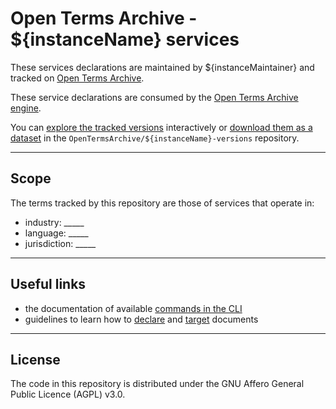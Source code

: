 # Open Terms Archive - ${instanceName} services

These services declarations are maintained by ${instanceMaintainer} and tracked on [Open Terms Archive](https://opentermsarchive.org).

These service declarations are consumed by the [Open Terms Archive engine](https://github.com/OpenTermsArchive/engine). 

You can [explore the tracked versions](https://github.com/OpenTermsArchive/${instanceName}-versions) interactively or [download them as a dataset](https://github.com/OpenTermsArchive/${instanceName}-versions/releases) in the `OpenTermsArchive/${instanceName}-versions` repository.

- - -

## Scope

The terms tracked by this repository are those of services that operate in:

- industry: _____
- language: _____
- jurisdiction: _____

- - -

## Useful links

- the documentation of available [commands in the CLI](https://docs.opentermsarchive.org/#cli)
- guidelines to learn how to [declare](https://docs.opentermsarchive.org/guidelines/declaring/) and [target](https://docs.opentermsarchive.org/guidelines/targeting/) documents

- - - -

## License

The code in this repository is distributed under the GNU Affero General Public Licence (AGPL) v3.0.

